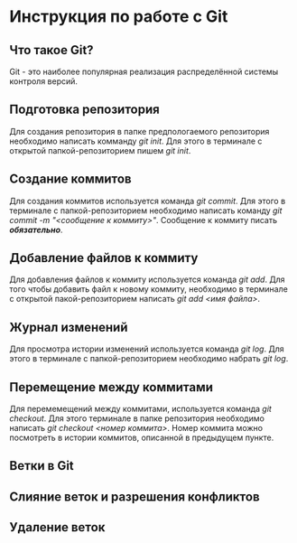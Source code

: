 # Инструкция по работе с Git

## Что такое Git? 
Git - это наиболее популярная реализация распределённой системы контроля версий.

## Подготовка репозитория 
Для создания репозитория в папке предпологаемого репозитория необходимо написать комманду *git init*. Для этого в терминале с открытой папкой-репозиторием пишем *git init*.

## Создание коммитов
Для создания коммитов используется команда *git commit*. Для этого в терминале с папкой-репозиторием необходимо написать команду *git commit -m "<сообщение к коммиту>"*. Сообщение к коммиту писать ***обязательно***.

## Добавление файлов к коммиту
Для добавления файлов к коммиту используется команда *git add*. Для того чтобы добавить файл к новому коммиту, необходимо в терминале с открытой пакой-репозиторием написать *git add <имя файла>*.

## Журнал изменений
Для просмотра истории изменений используется команда *git log*. Для этого в терминале с папкой-репозиторием необходимо набрать *git log*.

## Перемещение между коммитами
Для перемемещений между коммитами, используется команда *git checkout*. Для этого терминале в папке репозитория необходимо написать *git checkout <номер коммита>*. Номер коммита можно посмотреть в истории коммитов, описанной в предыдущем пункте.

## Ветки в Git

## Слияние веток и разрешения конфликтов

## Удаление веток